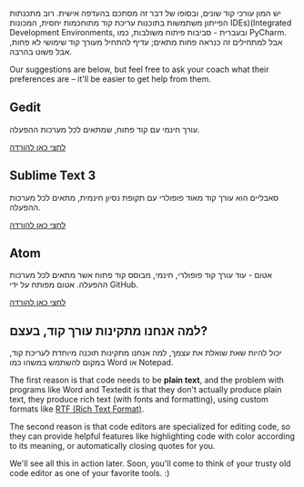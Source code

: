 יש המון עורכי קוד שונים, ובסופו של דבר זה מסתכם בהעדפה אישית. רוב מתכנתות הפייתון משתמשות בתוכנות עריכת קוד מתוחכמות יחסית, המכונות IDEs)(Integrated Development Environments, ובעברית - סביבות פיתוח משולבות, כמו PyCharm. אבל למתחילים זה כנראה פחות מתאים; עדיף להתחיל מעורך קוד שימושי לא פחות, אבל פשוט בהרבה.

Our suggestions are below, but feel free to ask your coach what their preferences are – it'll be easier to get help from them.

## Gedit

עורך חינמי עם קוד פתוח, שמתאים לכל מערכות ההפעלה.

[לחצי כאן להורדה](https://wiki.gnome.org/Apps/Gedit#Download)

## Sublime Text 3

סאבליים הוא עורך קוד מאוד פופולרי עם תקופת נסיון חינמית, מתאים לכל מערכות ההפעלה.

[לחצי כאן להורדה](https://www.sublimetext.com/3)

## Atom

אטום - עוד עורך קוד פופולרי, חינמי, מבוסס קוד פתוח אשר מתאים לכל מערכות ההפעלה. אטום מפותח על ידי GitHub.

[לחצי כאן להורדה](https://atom.io/)

## למה אנחנו מתקינות עורך קוד, בעצם?

יכול להיות שאת שואלת את עצמך, למה אנחנו מתקינות תוכנה מיוחדת לעריכת קוד, במקום להשתמש במשהו כמו Word או Notepad.

The first reason is that code needs to be **plain text**, and the problem with programs like Word and Textedit is that they don't actually produce plain text, they produce rich text (with fonts and formatting), using custom formats like [RTF (Rich Text Format)](https://en.wikipedia.org/wiki/Rich_Text_Format).

The second reason is that code editors are specialized for editing code, so they can provide helpful features like highlighting code with color according to its meaning, or automatically closing quotes for you.

We'll see all this in action later. Soon, you'll come to think of your trusty old code editor as one of your favorite tools. :)